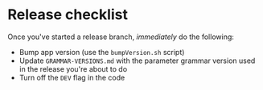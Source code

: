 Release checklist
=================

Once you've started a release branch, *immediately* do the following:
* Bump app version (use the `bumpVersion.sh` script)
* Update `GRAMMAR-VERSIONS.md` with the parameter grammar version used in the release you're about to do
* Turn off the `DEV` flag in the code
